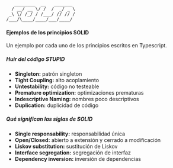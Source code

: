 ```
   ________  __   _______
  / __/ __ \/ /  /  _/ _ \
 _\ \/ /_/ / /___/ // // /
/___/\____/____/___/____/

```

#### Ejemplos de los principios SOLID

Un ejemplo por cada uno de los principios escritos en Typescript.

##### Huir del código STUPID

- **Singleton:** patrón singleton
- **Tight Coupling:** alto acoplamiento
- **Untestability:** código no testeable
- **Premature optimization:** optimizaciones prematuras
- **Indescriptive Naming:** nombres poco descriptivos
- **Duplication:** duplicidad de código

##### Qué significan las siglas de SOLID

- **Single responsability:** responsabilidad única
- **Open/Closed:** abierto a extensión y cerrado a modificación
- **Liskov substitution:** sustitución de Liskov
- **Interface segregation:** segregación de interfaz
- **Dependency inversion:** inversión de dependencias
